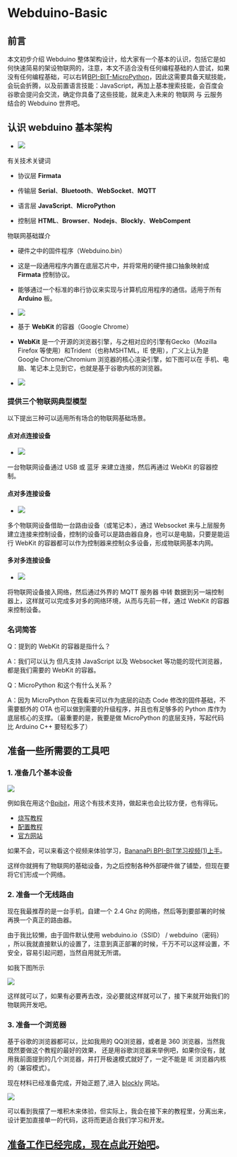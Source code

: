 # Webduino-Basic

## 前言

本文初步介绍 Webduino 整体架构设计，给大家有一个基本的认识，包括它是如何快速简易的架设物联网的，注意，本文不适合没有任何编程基础的人尝试，如果没有任何编程基础，可以右转[BPI-BIT-MicroPython](https://github.com/BPI-STEAM/BPI-BIT-MicroPython/wiki)，因此这需要具备天赋技能，会玩会折腾，以及前置语言技能：JavaScript，再加上基本搜索技能，会百度会谷歌会提问会交流，确定你具备了这些技能，就来走入未来的 物联网 与 云服务 结合的 Webduino 世界吧。

## 认识 webduino 基本架构

- ![](image/structure.png)

有关技术关键词

- 协议层 **Firmata**

- 传输层 **Serial**、**Bluetooth**、**WebSocket**、**MQTT**

- 语言层 **JavaScript**、**MicroPython**

- 控制层 **HTML**、**Browser**、**Nodejs**、**Blockly**、**WebCompent**

物联网基础媒介

- 硬件之中的固件程序（Webduino.bin）

- 这是一段通用程序内置在底层芯片中，并将常用的硬件接口抽象映射成 **Firmata** 控制协议。

- 能够通过一个标准的串行协议来实现与计算机应用程序的通信。适用于所有 **Arduino** 板。

- ![](image/01.png)

- 基于 **WebKit** 的容器（Google Chrome）

- **WebKit** 是一个开源的浏览器引擎，与之相对应的引擎有Gecko（Mozilla Firefox 等使用）和Trident（也称MSHTML，IE 使用），广义上认为是 Google Chrome/Chromium 浏览器的核心渲染引擎，如下图可以在 手机、电脑、笔记本上见到它，也就是基于谷歌内核的浏览器。

- ![](image/02.png)

### 提供三个物联网典型模型

以下提出三种可以适用所有场合的物联网基础场景。

#### 点对点连接设备

- ![](image/03.png)

一台物联网设备通过 USB 或 蓝牙 来建立连接，然后再通过 WebKit 的容器控制。

#### 点对多连接设备

- ![](image/04.png)

多个物联网设备借助一台路由设备（或笔记本），通过 Websocket 来与上层服务建立连接来控制设备，控制的设备可以是路由器自身，也可以是电脑，只要是能运行 WebKit 的容器都可以作为控制器来控制众多设备，形成物联网基本内网。

#### 多对多连接设备

- ![](image/05.png)

将物联网设备接入网络，然后通过外界的 MQTT 服务器 中转 数据到另一端控制器上，这样就可以完成多对多的网络环境，从而与先前一样，通过 WebKit 的容器来控制设备。

### 名词简答

Q：提到的 WebKit 的容器是指什么？

A：我们可以认为 但凡支持 JavaScript 以及 Websocket 等功能的现代浏览器， 都是我们需要的  WebKit 的容器。

Q：MicroPython 和这个有什么关系？

A：因为 MicroPython 在我看来可以作为底层的动态 Code 修改的固件基础，不需要额外的 OTA 也可以做到需要的升级程序，并且也有足够多的 Python 库作为底层核心的支撑。（最重要的是，我要是做 MicroPython 的底层支持，写起代码比 Arduino C++ 要轻松多了）

## 准备一些所需要的工具吧

### 1. **准备几个基本设备**

![](https://forum.banana-pi.org.cn/uploads/default/original/2X/7/701a545ab3d423851845b746f7cc4c588c36a561.JPG)

例如我在用这个[Bpibit](https://github.com/BPI-STEAM/BPI-BIT)，用这个有技术支持，做起来也会比较方便，也有得玩。

- [烧写教程](https://github.com/BPI-STEAM/BPI-BIT-WebDuino/wiki#auto-flash%E5%B7%A5%E5%85%B7)
- [配置教程](https://github.com/BPI-STEAM/BPI-BIT/blob/master/doc/BPI-Bit-Webduino%E8%B6%85%E5%BF%AB%E9%80%9F%E4%B8%8A%E6%89%8B%E6%8C%87%E5%8D%97/BPI-Bit-Webduino%E8%B6%85%E5%BF%AB%E9%80%9F%E4%B8%8A%E6%89%8B%E6%8C%87%E5%8D%97.md)
- [官方网站](https://tutorials.webduino.io/zh-tw/docs/basic/board/bit-information.html)

如果不会，可以来看这个视频来体验学习，[BananaPi BPI-BIT学习视频(1)上手](https://www.bilibili.com/video/av28728321)。

这样你就拥有了物联网的基础设备，为之后控制各种外部硬件做了铺垫，但现在要将它们形成一个网络。

### 2. **准备一个无线路由**

现在我最推荐的是一台手机，自建一个 2.4 Ghz 的网络，然后等到要部署的时候再换一个真正的路由器。

由于我比较懒，由于固件默认使用 webduino.io（SSID） / webduino（密码） ，所以我就直接默认的设置了，注意到真正部署的时候，千万不可以这样设置，不安全，容易引起问题，当然自用就无所谓。

如我下图所示

![](image/config.png)

这样就可以了，如果有必要再去改，没必要就这样就可以了，接下来就开始我们的物联网开发吧。

### 3. **准备一个浏览器**

基于谷歌的浏览器都可以，比如我用的 QQ浏览器，或者是 360 浏览器，当然我既然要做这个教程的最好的效果， 还是用谷歌浏览器来举例吧，如果你没有，就用我前面提到的几个浏览器，并打开极速模式就好了，一定不能是 IE 浏览器内核的（兼容模式）。

现在材料已经准备完成，开始正题了,进入 [blockly](https://bit.webduino.io/blockly/) 网站。

![](image/index.png)

可以看到我摆了一堆积木来体验，但实际上，我会在接下来的教程里，分离出来，设计更加直接单一的代码，这将而更适合我们学习和开发。

## [准备工作已经完成，现在点此开始吧](connect.md)。
